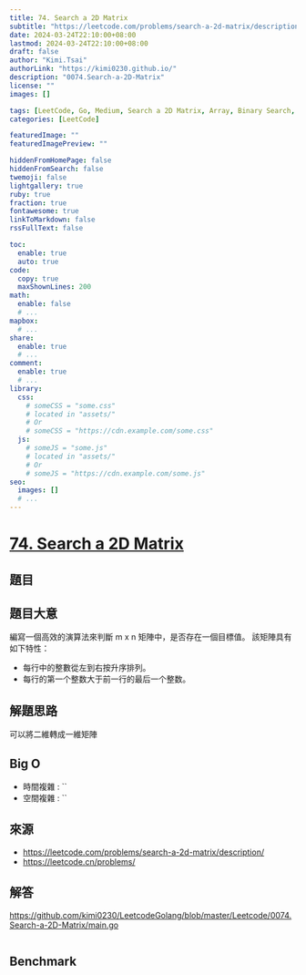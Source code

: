```yaml
---
title: 74. Search a 2D Matrix
subtitle: "https://leetcode.com/problems/search-a-2d-matrix/description/"
date: 2024-03-24T22:10:00+08:00
lastmod: 2024-03-24T22:10:00+08:00
draft: false
author: "Kimi.Tsai"
authorLink: "https://kimi0230.github.io/"
description: "0074.Search-a-2D-Matrix"
license: ""
images: []

tags: [LeetCode, Go, Medium, Search a 2D Matrix, Array, Binary Search, Matrix, Facebook, Amazon, Microsoft, Bloomberg]
categories: [LeetCode]

featuredImage: ""
featuredImagePreview: ""

hiddenFromHomePage: false
hiddenFromSearch: false
twemoji: false
lightgallery: true
ruby: true
fraction: true
fontawesome: true
linkToMarkdown: false
rssFullText: false

toc:
  enable: true
  auto: true
code:
  copy: true
  maxShownLines: 200
math:
  enable: false
  # ...
mapbox:
  # ...
share:
  enable: true
  # ...
comment:
  enable: true
  # ...
library:
  css:
    # someCSS = "some.css"
    # located in "assets/"
    # Or
    # someCSS = "https://cdn.example.com/some.css"
  js:
    # someJS = "some.js"
    # located in "assets/"
    # Or
    # someJS = "https://cdn.example.com/some.js"
seo:
  images: []
  # ...
---
```

# [74. Search a 2D Matrix](https://leetcode.com/problems/search-a-2d-matrix/description/)

## 題目

## 題目大意
編寫一個高效的演算法來判斷 m x n 矩陣中，是否存在一個目標值。 該矩陣具有如下特性：
* 每行中的整數從左到右按升序排列。
* 每行的第一个整数大于前一行的最后一个整数。

## 解題思路
可以將二維轉成一維矩陣

## Big O

* 時間複雜 : ``
* 空間複雜 : ``

## 來源
* https://leetcode.com/problems/search-a-2d-matrix/description/
* https://leetcode.cn/problems/

## 解答
https://github.com/kimi0230/LeetcodeGolang/blob/master/Leetcode/0074.Search-a-2D-Matrix/main.go

```go

```

##  Benchmark

```sh

```